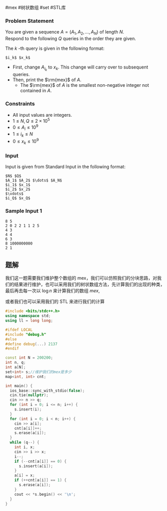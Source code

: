 #mex #树状数组 #set #STL库 
### Problem Statement

You are given a sequence $A=(A_1,A_2,\dots,A_N)$ of length $N$.  
Respond to the following $Q$ queries in the order they are given.

The $k$ \-th query is given in the following format:

```
$i_k$ $x_k$
```

-   First, change $A_{i_k}$ to $x_k$. This change will carry over to subsequent queries.
-   Then, print the $\rm{mex}$ of $A$.
    -   The $\rm{mex}$ of $A$ is the smallest non-negative integer not contained in $A$.

### Constraints

-   All input values are integers.
-   $1 \le N,Q \le 2 \times 10^5$
-   $0 \le A_i \le 10^9$
-   $1 \le i_k \le N$
-   $0 \le x_k \le 10^9$

### Input

Input is given from Standard Input in the following format:

```
$N$ $Q$
$A_1$ $A_2$ $\dots$ $A_N$
$i_1$ $x_1$
$i_2$ $x_2$
$\vdots$
$i_Q$ $x_Q$
```

### Sample Input 1

```
8 5
2 0 2 2 1 1 2 5
4 3
4 4
6 3
8 1000000000
2 1
```

## 题解
我们这一题需要我们维护整个数组的 mex，我们可以仿照我们的分块思路，对我们的结果进行维护，也可以采用我们的树状数组方法，先计算我们的出现的种类，最后再去每一次以 $\log n$ 来计算我们的数组 $mex$,

或者我们也可以采用我们的 STL 来进行我们的计算
```cpp
#include <bits/stdc++.h>
using namespace std;
using ll = long long;

#ifdef LOCAL
#include "debug.h"
#else
#define debug(...) 2137
#endif

const int N = 200200;
int n, q;
int a[N];
set<int> s;//维护我们的mex是多少
map<int, int> cnt;

int main() {
  ios_base::sync_with_stdio(false);
  cin.tie(nullptr);
  cin >> n >> q;
  for (int i = 0; i <= n; i++) {
    s.insert(i);
  }
  for (int i = 0; i < n; i++) {
    cin >> a[i];
    cnt[a[i]]++;
    s.erase(a[i]);
  }
  while (q--) {
    int i, x;
    cin >> i >> x;
    i--;
    if (--cnt[a[i]] == 0) {
      s.insert(a[i]);
    }
    a[i] = x;
    if (++cnt[a[i]] == 1) {
      s.erase(a[i]);
    }
    cout << *s.begin() << '\n';
  }
}

```
